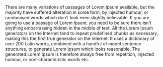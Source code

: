 There are many variations of passages of Lorem Ipsum available,
but the majority have suffered alteration in some form, by injected humour, or randomised words which don't look even slightly believable. If you are going to use a passage of Lorem Ipsum,
you need to be sure there isn't anything embarrassing hidden in the middle of text. All the Lorem Ipsum generators on the Internet tend to repeat predefined chunks as necessary,
making this the first true generator on the Internet. It uses a dictionary of over 200 Latin
words, combined with a handful of model sentence structures, to generate Lorem Ipsum which
looks reasonable. The generated Lorem Ipsum is therefore always free from repetition,
injected humour, or non-characteristic words etc.
           
